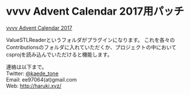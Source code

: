 # vvvv Advent Calendar 2017用パッチ
[vvvv Advent Calendar 2017](https://qiita.com/advent-calendar/2017/vvvv)

ValueSTLReaderというフォルダがプラグインになります。
これを各々のContributionsのフォルダに入れていただくか、プロジェクトの中においてcsprojを読み込んでいただけると機能します。

連絡は以下まで。<br>
Twitter: [@kaede_tone](https://twitter.com/kaede_tone)<br>
Email: ee97064(at)gmail.com<br>
Web: http://haruki.xyz/
